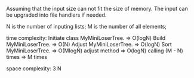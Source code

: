 Assuming that the input size can not fit the size of memory.
  The input can be upgraded into file handlers if needed.
  
  N is the number of inputing lists;
  M is the number of all elements;
  
  time complexity:
  Initiate class MyMiniLoserTree. => O(logN)
  Build MyMiniLoserTree. => O(N)
  Adjust MyMiniLoserTree. => O(logN)
  Sort MyMiniLoserTree. => O(MlogN)
   adjust method => O(logN)
  	calling (M - N) times => M times
  
  space complexity:
  3  N